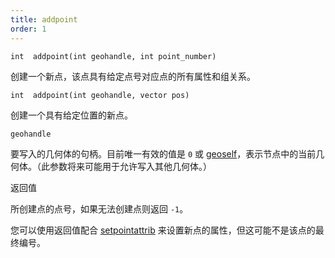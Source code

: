 ```yaml
---
title: addpoint
order: 1
---
```

`int  addpoint(int geohandle, int point_number)`

创建一个新点，该点具有给定点号对应点的所有属性和组关系。

`int  addpoint(int geohandle, vector pos)`

创建一个具有给定位置的新点。

`geohandle`

要写入的几何体的句柄。目前唯一有效的值是 `0` 或 [geoself](./geoself "返回当前几何体的句柄")，表示节点中的当前几何体。（此参数将来可能用于允许写入其他几何体。）

返回值

所创建点的点号，如果无法创建点则返回 `-1`。

您可以使用返回值配合 [setpointattrib](../attributes-and-intrinsics/setpointattrib "设置几何体中点的属性") 来设置新点的属性，但这可能不是该点的最终编号。
